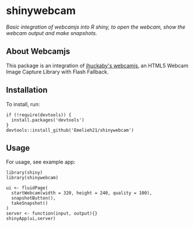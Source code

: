 # shinywebcam

_Basic integration of webcamjs into R shiny, to open the webcam, show the webcam output and make snapshots._

## About Webcamjs
This package is an integration of [jhuckaby's webcamjs](https://github.com/jhuckaby/webcamjs), an HTML5 Webcam Image Capture Library with Flash Fallback.

## Installation
To install, run:

``` 
if (!require(devtools)) {
  install.packages('devtools')
}
devtools::install_github('Emelieh21/shinywebcam')
```

## Usage
For usage, see example app:

```
library(shiny)
library(shinywebcam)

ui <- fluidPage(
  startWebcam(width = 320, height = 240, quality = 100),
  snapshotButton(),
  takeSnapshot()
)
server <- function(input, output){}
shinyApp(ui,server)
```
